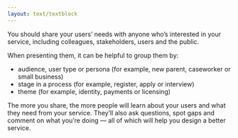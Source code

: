 ```yaml
---
layout: text/textblock
---
```

You should share your users’ needs with anyone who’s interested in your service, including colleagues, stakeholders, users and the public.


When presenting them, it can be helpful to group them by:
- audience, user type or persona (for example, new parent, caseworker or small business)
- stage in a process (for example, register, apply or interview)
- theme (for example, identity, payments or licensing)


The more you share, the more people will learn about your users and what they need from your service. They’ll also ask questions, spot gaps and comment on what you’re doing — all of which will help you design a better service.
